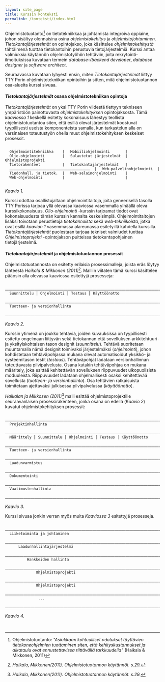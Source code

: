 ```yaml
---
layout: site_page
title: Kurssin konteksti
permalink: /konteksti/index.html 
---
```


Ohjelmistotuotanto[^0] on tietotekniikkaa ja johtamista integroiva oppiaine, johon sisältyy olennaisina osina *ohjelmistokehitys* ja *ohjelmistojohtaminen*. *Tietokantajärjestelmät* on opintojakso, joka käsittelee *ohjelmistokehitystä* tähtäimenä tuottaa tietokantoihin perustuvia tietojärjestelmiä. Kurssi antaa valmiuksia käytännön ohjelmistotyöhön tehtäviin, joita rekrytointi-ilmoituksissa  kuvataan termein *database-/backend developer*, *database designer* ja *software architect*.

[^0]: Ohjelmistotuotanto: *"Asiakkaan kohtuulliset odotukset täyttävien tietokoneohjelmien tuottaminen siten, että kehityskustannukset ja aikataulu ovat ennustettavissa riittävällä tarkkuudella"* (Haikala & Mikkonen, 2011)

Seuraavassa kuvataan lyhyesti ensin, miten *Tietokantajärjestelmät* liittyy TTY Porin ohjelmistotekniikan opintoihin ja sitten, mitä ohjelmistotuotannon osa-alueita kurssi sivuaa.

#### *Tietokantajärjestelmät* osana ohjelmistotekniikan opintoja

*Tietokantajärjestelmät* on yksi TTY Porin viidestä tiettyyn tekniseen ympäristöön painottuvasta *ohjelmistokehityksen* opintojaksosta. Tämä *kaaviossa 1* keskellä esitetty kokonaisuus lähestyy teollista ohjelmistotuotantoa siten, että esillä olevat järjestelmät koostuvat tyypillisesti useista komponenteista samalla, kun tarkastelun alla on varsinaisen toteutustyön ohella muut ohjelmistokehityksen keskeiset prosessit.

~~~

  Ohjelmointitekniikka   ⎹   Mobiiliohjelmointi      ⎹  
  Olio-ohjelmointi       ⎹   Sulautetut järjestelmät ⎹  Ohjelmistoprojekti
  Tietorakenteet         ⎹   Tietokantajärjestelmät  ⎹ 
  ⎼⎼⎼⎼⎼⎼⎼⎼⎼⎼⎼⎼⎼⎼⎼⎼⎼⎼⎼⎼⎼⎼ ⎹   Web-palvelinohjelmointi ⎹
  Tiedonhall. ja tietok. ⎹   Web-selainohjelmointi   ⎹
  Web-ohjelmointi        ⎹                           ⎹ 
  
~~~
*Kaavio 1.*

Kurssi odottaa osallistujaltaan ohjelmointitaitoja, joita geneerisellä tasolla TTY Porissa tarjoaa yllä olevassa kaaviossa vasemmalla ylhäällä oleva kurssikokonaisuus. *Olio-ohjelmointi* -kurssin tarjoamat tiedot ovat kokonaisuudesta tämän kurssin kannalta keskeisimpiä. Ohjelmointitaitojen lisäksi toivotaan perustietoja *tietokannoista* sekä *web-tekniikoista*, jotka ovat esillä *kaavion 1* vasemmassa alareunassa esitetyillä kahdella kurssilla. *Tietokantajärjestelmät* puolestaan tarjoaa tekniset valmiudet tuottaa *Ohjelmistoprojekti* -opintojakson puitteissa tietokantapohjainen tietojärjestelmä.


#### *Tietokantajärjestelmät* ja ohjelmistotuotannon prosessit

Ohjelmistotuotannosta on esitetty erilaisia prosessimalleja, joista eräs löytyy lähteestä *Haikala & Mikkonen (2011)*[^1]. Malliin viitaten tämä kurssi käsittelee pääosin alla olevassa kaaviossa esitettyjä prosesseja:

~~~
  ⎼⎼⎼⎼⎼⎼⎼⎼⎼⎼⎼⎼⎼⎼⎼⎼⎼⎼⎼⎼⎼⎼⎼⎼⎼⎼⎼⎼⎼⎼⎼⎼⎼⎼⎼⎼⎼⎼⎼⎼⎼⎼⎼⎼⎼⎼⎼⎼⎼⎼
  Suunnittelu │ Ohjelmointi │ Testaus │ Käyttöönotto
  ⎼⎼⎼⎼⎼⎼⎼⎼⎼⎼⎼⎼⎼⎼⎼⎼⎼⎼⎼⎼⎼⎼⎼⎼⎼⎼⎼⎼⎼⎼⎼⎼⎼⎼⎼⎼⎼⎼⎼⎼⎼⎼⎼⎼⎼⎼⎼⎼⎼⎼
  Tuotteen- ja versionhallinta
  ⎼⎼⎼⎼⎼⎼⎼⎼⎼⎼⎼⎼⎼⎼⎼⎼⎼⎼⎼⎼⎼⎼⎼⎼⎼⎼⎼⎼⎼⎼⎼⎼⎼⎼⎼⎼⎼⎼⎼⎼⎼⎼⎼⎼⎼⎼⎼⎼⎼⎼
~~~
*Kaavio 2.*

Kurssin ytimenä on joukko tehtäviä, joiden kuvauksissa on tyypillisesti esitetty ongelmaan liittyvän sekä tietokannan että sovelluksen arkkitehtuuri- ja yksityiskohtaisen tason designit (*suunnittelu*). Tehtävä suoritetaan muuntamalla nämä designit toimivaksi järjestelmäksi (*ohjelmointi*), johon kohdistetaan tehtäväpohjassa mukana olevat automatisoidut yksikkö- ja systeemitason testit (*testaus*). Tehtäväpohjat ladataan versionhallinnan toteuttavasta pilvipalvelusta. Osana kutakin tehtäväpohjaa on mukana määritely, joka esittää kehitettävän sovelluksen riippuvuudet ulkopuolisista moduuleista. Riippuvuudet ladataan ohjelmallisesti osaksi kehitettävää sovellusta (*tuotteen- ja versionhallinta*). Osa tehtävien ratkaisuista toimitetaan ajettavaksi julkisessa pilvipalvelussa (*käyttöönotto*).

*Haikalan ja Mikkosen (2011)*[^1] malli esittää ohjelmistoprojektille seuraavanlaisen prosessirakenteen, jonka osana on edellä (*Kaavio 2*) kuvatut ohjelmistokehityksen  prosessit:

~~~
  ⎼⎼⎼⎼⎼⎼⎼⎼⎼⎼⎼⎼⎼⎼⎼⎼⎼⎼⎼⎼⎼⎼⎼⎼⎼⎼⎼⎼⎼⎼⎼⎼⎼⎼⎼⎼⎼⎼⎼⎼⎼⎼⎼⎼⎼⎼⎼⎼⎼⎼⎼⎼⎼⎼⎼⎼⎼⎼⎼⎼⎼⎼⎼
  Projektinhallinta
  ⎼⎼⎼⎼⎼⎼⎼⎼⎼⎼⎼⎼⎼⎼⎼⎼⎼⎼⎼⎼⎼⎼⎼⎼⎼⎼⎼⎼⎼⎼⎼⎼⎼⎼⎼⎼⎼⎼⎼⎼⎼⎼⎼⎼⎼⎼⎼⎼⎼⎼⎼⎼⎼⎼⎼⎼⎼⎼⎼⎼⎼⎼⎼
  Määrittely │ Suunnittelu │ Ohjelmointi │ Testaus │ Käyttöönotto
  ⎼⎼⎼⎼⎼⎼⎼⎼⎼⎼⎼⎼⎼⎼⎼⎼⎼⎼⎼⎼⎼⎼⎼⎼⎼⎼⎼⎼⎼⎼⎼⎼⎼⎼⎼⎼⎼⎼⎼⎼⎼⎼⎼⎼⎼⎼⎼⎼⎼⎼⎼⎼⎼⎼⎼⎼⎼⎼⎼⎼⎼⎼⎼
  Tuotteen- ja versionhallinta
  ⎼⎼⎼⎼⎼⎼⎼⎼⎼⎼⎼⎼⎼⎼⎼⎼⎼⎼⎼⎼⎼⎼⎼⎼⎼⎼⎼⎼⎼⎼⎼⎼⎼⎼⎼⎼⎼⎼⎼⎼⎼⎼⎼⎼⎼⎼⎼⎼⎼⎼⎼⎼⎼⎼⎼⎼⎼⎼⎼⎼⎼⎼⎼
  Laadunvarmistus
  ⎼⎼⎼⎼⎼⎼⎼⎼⎼⎼⎼⎼⎼⎼⎼⎼⎼⎼⎼⎼⎼⎼⎼⎼⎼⎼⎼⎼⎼⎼⎼⎼⎼⎼⎼⎼⎼⎼⎼⎼⎼⎼⎼⎼⎼⎼⎼⎼⎼⎼⎼⎼⎼⎼⎼⎼⎼⎼⎼⎼⎼⎼⎼
  Dokumentointi
  ⎼⎼⎼⎼⎼⎼⎼⎼⎼⎼⎼⎼⎼⎼⎼⎼⎼⎼⎼⎼⎼⎼⎼⎼⎼⎼⎼⎼⎼⎼⎼⎼⎼⎼⎼⎼⎼⎼⎼⎼⎼⎼⎼⎼⎼⎼⎼⎼⎼⎼⎼⎼⎼⎼⎼⎼⎼⎼⎼⎼⎼⎼⎼
  Vaatimustenhallinta
  ⎼⎼⎼⎼⎼⎼⎼⎼⎼⎼⎼⎼⎼⎼⎼⎼⎼⎼⎼⎼⎼⎼⎼⎼⎼⎼⎼⎼⎼⎼⎼⎼⎼⎼⎼⎼⎼⎼⎼⎼⎼⎼⎼⎼⎼⎼⎼⎼⎼⎼⎼⎼⎼⎼⎼⎼⎼⎼⎼⎼⎼⎼⎼  
~~~
*Kaavio 3.*

Kurssi sivuaa jonkin verran myös muita *Kaaviossa 3* esitettyjä prosesseja.


~~~
  ⎼⎼⎼⎼⎼⎼⎼⎼⎼⎼⎼⎼⎼⎼⎼⎼⎼⎼⎼⎼⎼⎼⎼⎼⎼⎼⎼⎼⎼⎼⎼⎼⎼⎼⎼⎼⎼⎼⎼⎼⎼⎼⎼⎼⎼⎼⎼⎼⎼⎼⎼⎼⎼⎼⎼⎼⎼⎼⎼⎼⎼⎼⎼
  Liiketoiminta ja johtaminen
  ⎼⎼⎼⎼⎼⎼⎼⎼⎼⎼⎼⎼⎼⎼⎼⎼⎼⎼⎼⎼⎼⎼⎼⎼⎼⎼⎼⎼⎼⎼⎼⎼⎼⎼⎼⎼⎼⎼⎼⎼⎼⎼⎼⎼⎼⎼⎼⎼⎼⎼⎼⎼⎼⎼⎼⎼⎼⎼⎼⎼⎼⎼⎼
      Laadunhallintajärjestelmä
      ⎼⎼⎼⎼⎼⎼⎼⎼⎼⎼⎼⎼⎼⎼⎼⎼⎼⎼⎼⎼⎼⎼⎼⎼⎼⎼⎼⎼⎼⎼⎼⎼⎼⎼⎼⎼⎼⎼⎼⎼⎼⎼⎼⎼⎼⎼⎼⎼⎼⎼⎼⎼⎼⎼⎼⎼⎼⎼⎼
          Hankkeiden hallinta
          ⎼⎼⎼⎼⎼⎼⎼⎼⎼⎼⎼⎼⎼⎼⎼⎼⎼⎼⎼⎼⎼⎼⎼⎼⎼⎼⎼⎼⎼⎼⎼⎼⎼⎼⎼⎼⎼⎼⎼⎼⎼⎼⎼⎼⎼⎼⎼⎼⎼⎼⎼⎼⎼⎼⎼
              Ohjelmistoprojekti
              ⎼⎼⎼⎼⎼⎼⎼⎼⎼⎼⎼⎼⎼⎼⎼⎼⎼⎼⎼⎼⎼⎼⎼⎼⎼⎼⎼⎼⎼⎼⎼⎼⎼⎼⎼⎼⎼⎼⎼⎼⎼⎼⎼⎼⎼⎼⎼⎼⎼⎼⎼
              Ohjelmistoprojekti
              ⎼⎼⎼⎼⎼⎼⎼⎼⎼⎼⎼⎼⎼⎼⎼⎼⎼⎼⎼⎼⎼⎼⎼⎼⎼⎼⎼⎼⎼⎼⎼⎼⎼⎼⎼⎼⎼⎼⎼⎼⎼⎼⎼⎼⎼⎼⎼⎼⎼⎼⎼
               ...
  ⎼⎼⎼⎼⎼⎼⎼⎼⎼⎼⎼⎼⎼⎼⎼⎼⎼⎼⎼⎼⎼⎼⎼⎼⎼⎼⎼⎼⎼⎼⎼⎼⎼⎼⎼⎼⎼⎼⎼⎼⎼⎼⎼⎼⎼⎼⎼⎼⎼⎼⎼⎼⎼⎼⎼⎼⎼⎼⎼⎼⎼⎼⎼
~~~
*Kaavio 4.*


<br/>

[^1]: *Haikala, Mikkonen(2011). Ohjelmistotuotannon käytännöt. s.29.*


